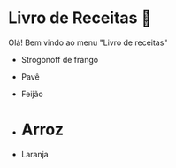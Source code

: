 # Livro de Receitas :orange_book:

Olá! Bem vindo ao menu "Livro de receitas"

- Strogonoff de frango

- Pavê

- Feijão

- Arroz
  =======

- Laranja
  
